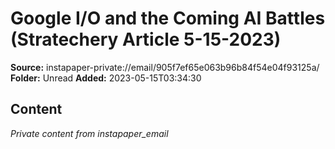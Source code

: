 # Google I/O and the Coming AI Battles (Stratechery Article 5-15-2023)

**Source:** instapaper-private://email/905f7ef65e063b96b84f54e04f93125a/
**Folder:** Unread
**Added:** 2023-05-15T03:34:30




## Content
*Private content from instapaper_email*
